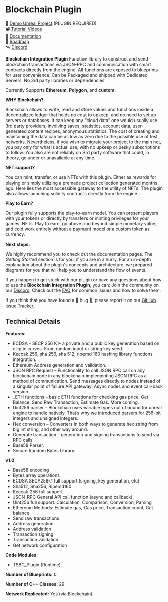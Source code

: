 # Blockchain Plugin

🔌 [Demo Unreal Project](https://dev.azure.com/3StudioOnline/Public%20Resources/_git/Web3UE) (PLUGIN REQUIRED) <br/>
📽 [Tutorial Videos](https://www.youtube.com/watch?v=Qp_JcKgtlzw&list=PLTztLWdi2XEG8sSoCs_lmqXq1_yvlWmkk) <br/>
📖 [Documentation](https://3studioonline.github.io/TSBC-Documentation) </br>
📆 [Roadmap](https://3studioonline.github.io/TSBC-Documentation/roadmap) <br/>
🛰 [Discord](https://discord.gg/3studio) <br/>

**Blockchain Integration Plugin**
Function library to construct and send blockchain transactions via JSON-RPC and communication with smart contracts directly from the engine. All functions are exposed to blueprints for user convenience. Can be Packaged and shipped with Dedicated Servers. No 3rd party libraries or dependencies.

Currently Supports **Ethereum**, **Polygon**, and **custom**. 

**WHY Blockchain?**

Blockchain allows to write, read and store values and functions inside a decentralized ledger that holds no cost to upkeep, and no need to set up servers or databases. It can keep any “cloud data” one would usually use 3rd party providers, involving saves, statistics, account data, user-generated content recipes, anonymous statistics. The cost of creating and maintaining the data can be as low as zero due to the possible use of test networks. Nevertheless, if you wish to migrate your project to the main net, you pay only for what is actual use, with no upkeep or pesky subscriptions to follow. You also are not reliably on 3rd party software that could, in theory, go under or unavailable at any time. 

**NFT support?**

You can mint, transfer, or use NFTs with this plugin. Either as rewards for playing or simply utilizing a premade project collection generated months ago. Here lies the most accessible gateway to the utility of NFTs. The plugin also allows launching solidity contracts directly from the engine.

**Play to Earn?**

Our plugin fully supports the play-to-earn model. You can present players with your tokens or directly by transfers or minting privileges for your games' NFTs. Play to earn, go above and beyond simple monetary value, and cold work entirely without a payment model or a custom token as currency.

**Next steps:**

We highly recommend you to check out the documentation pages. The *Getting Started* section is for you, if you are in a
hurry. For an in-depth explanation about the plugin's concepts and architecture, we prepared diagrams for you that will help you to understand the flow of
events.

If you happen to get stuck with our plugin or have any questions about how to use the **Blockchain Integration Plugin**, you can:
Join the community on our [Discord](https://discord.gg/3studio).
Check out the [FAQ](https://3studioonline.github.io/TSBC-Documentation/docs/faq) for common issues and how to solve them.

If you think that you have found a 🐞 bug 🐞, please report it on our [GitHub Issue Tracker](https://github.com/3studioonline/TSBC-Documentation/issues).

## Technical Details

**Features:**
- ECDSA - SECP 256 K1– a private and a public key generation based on elliptic curves. From random input or string key seed.
- Keccak 256, sha 256, sha 512, ripemd 160 hashing library functions integration.
- Ethereum Address generation and validation.
- JSON RPC Request – Functionality to call JSON RPC call on any blockchain node in any blockchain implementing JSON RPC as a method of communication. Send messages directly to nodes instead of a singular point of failure API gateway. Async nodes and event call-back version.
- _ETH functions – basic ETH functions for checking gas price, Get Balance, Send Raw Transaction, Estimate Gas. More coming.
- Uint256 parser – Blockchain uses variable types out of bound for unreal engine to handle natively. That’s why we introduced parsers for 256-bit integers and unsigned integers.
- Hex conversion – Converters in both ways to generate hex string from big int string, and other way around.
- Generate transaction – generation and signing transactions to send via RPC calls.
- Base58 Parser.
- Secure Random Bytes Library.

**v1.0**
- Base58 encoding
- Bytes array operations
- ECDSA SECP256k1 full support (signing, key generation, etc)
- Sha512, Sha256, Ripemd160
- Keccak-256 full support
- JSON-RPC General API call function (async and callback)
- Uint256 full support: Calculation, Comparison, Conversion, Parsing
- Ethereum Methods: Estimate gas, Gas price, Transaction count, Get balance
- Send raw transactions
- Address generation
- Address validation
- Transaction signing
- Transaction validation
- Get network configuration

**Code Modules:**
- TSBC_Plugin (Runtime)

**Number of Blueprints:** 0

**Number of C++ Classes:** 29

**Network Replicated:** Yes (via Blockchain)
